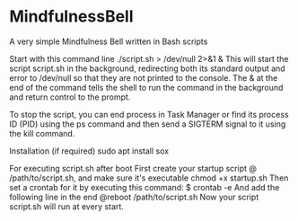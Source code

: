 # MindfulnessBell
A very simple Mindfulness Bell written in Bash scripts

Start with this command line
./script.sh > /dev/null 2>&1 &
This will start the script script.sh in the background, 
redirecting both its standard output and error to /dev/null 
so that they are not printed to the console. 
The & at the end of the command tells the shell to run the 
command in the background and return control to the prompt.

To stop the script, you can end process in Task Manager or
find its process ID (PID) using the ps command and then 
send a SIGTERM signal to it using the kill command.

Installation (if required)
sudo apt install sox

For executing script.sh after boot
First create your startup script @ /path/to/script.sh, 
and make sure it's executable
chmod +x startup.sh
Then set a crontab for it by executing this command:
$ crontab -e
And add the following line in the end 
@reboot  /path/to/script.sh
Now your script script.sh will run at every start.

